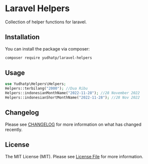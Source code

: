# Laravel Helpers

Collection of helper functions for laravel.

## Installation

You can install the package via composer:

```bash
composer require yudhatp/laravel-helpers
```

## Usage

```php
use Yudhatp\Helpers\Helpers;
Helpers::terbilang("2000"); //Dua Ribu
Helpers::indonesianMonthName("2022-11-28"); //28 November 2022
Helpers::indonesianShortMonthName("2022-11-28"); //28 Nov 2022
```

## Changelog

Please see [CHANGELOG](CHANGELOG.md) for more information on what has changed recently.


## License

The MIT License (MIT). Please see [License File](LICENSE.md) for more information.
